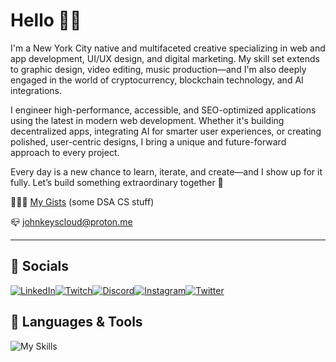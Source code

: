 # Hello ✌🏽
I'm a New York City native and multifaceted creative specializing in web and app development, UI/UX design, and digital marketing. My skill set extends to graphic design, video editing, music production—and I'm also deeply engaged in the world of cryptocurrency, blockchain technology, and AI integrations.

I engineer high-performance, accessible, and SEO-optimized applications using the latest in modern web development. Whether it's building decentralized apps, integrating AI for smarter user experiences, or creating polished, user-centric designs, I bring a unique and future-forward approach to every project.

Every day is a new chance to learn, iterate, and create—and I show up for it fully.
Let’s build something extraordinary together 💭

👨🏽‍💻 [My Gists](https://gist.github.com/JohnKeysCloud) (some DSA CS stuff)

📪 [johnkeyscloud@proton.me](mailto:johnkeyscloud@proton.me?subject=[GitHub])

---

## 📱 Socials
[![LinkedIn](https://img.shields.io/badge/LinkedIn-0077B5?style=for-the-badge&logo=linkedin&logoColor=white)](https://www.linkedin.com/in/johnkeyscloud/)[![Twitch](https://img.shields.io/badge/Twitch-9146FF?style=for-the-badge&logo=twitch&logoColor=white)](https://www.twitch.tv/cycl0n3_nyc)[![Discord](https://img.shields.io/badge/Discord-7289DA?style=for-the-badge&logo=discord&logoColor=white)](https://discord.gg/sMuXrzpKv3)[![Instagram](https://img.shields.io/badge/Instagram-E4405F?style=for-the-badge&logo=instagram&logoColor=white)](https://www.instagram.com/johnkeyscloud/)[![Twitter](https://img.shields.io/badge/Twitter-1DA1F2?style=for-the-badge&logo=twitter&logoColor=white)](https://twitter.com/kizukuraudo)

## 🚀 Languages & Tools
![My Skills](https://skillicons.dev/icons?i=html,css,javascript,sass,bootstrap,webpack,nodejs,jest,git,github,discord,vscode,vim)
